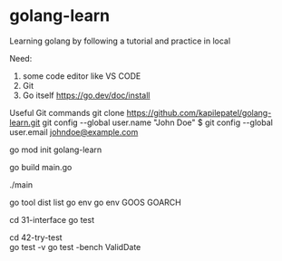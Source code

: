 # golang-learn
Learning golang by following a tutorial and practice in local

Need:
1. some code editor like VS CODE
2. Git
3. Go itself https://go.dev/doc/install

Useful Git commands
git clone https://github.com/kapilepatel/golang-learn.git
git config --global user.name "John Doe"
$ git config --global user.email johndoe@example.com

go mod init golang-learn

go build main.go

./main

go tool dist list
go env
go env GOOS GOARCH

cd 31-interface
go test


cd 42-try-test   
go test -v
go test -bench ValidDate
